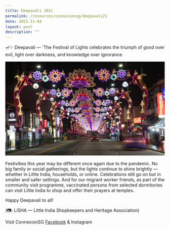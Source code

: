 ```yaml
---
title: Deepavali 2021
permalink: /resources/connexionsg/deepavali21
date: 2021-11-04
layout: post
description: ""
---
```

🪔✨ Deepavali — 'The Festival of Lights celebrates the triumph of good over evil, light over darkness, and knowledge over ignorance.

![Alt text for image on Isomer site](/images/deepavali21.jpg)

Festivities this year may be different once again due to the pandemic. No big family or social gatherings, but the lights continue to shine brightly — whether in Little India, households, or online. Celebrations still go on but in smaller and safer settings. And for our migrant worker friends, as part of the community visit programme, vaccinated persons from selected dormitories can visit Little India to shop and offer their prayers at temples.

Happy Deepavali to all!

(📷: LiSHA — Little India Shopkeepers and Heritage Association)

Visit ConnexionSG [Facebook](https://www.facebook.com/ConnexionSG) & Instagram